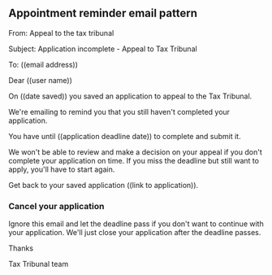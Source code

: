 ## Appointment reminder email pattern

From: Appeal to the tax tribunal

Subject: Application incomplete - Appeal to Tax Tribunal

To: ((email address))

Dear ((user name))

On ((date saved)) you saved an application to appeal to the Tax Tribunal.

We're emailing to remind you that you still haven't completed your application. 

You have until ((application deadline date)) to complete and submit it.

We won't be able to review and make a decision on your appeal if you don't complete your application on time. If you miss the deadline but still want to apply, you'll have to start again.

Get back to your saved application ((link to application)).

### Cancel your application

Ignore this email and let the deadline pass if you don't want to continue with your application. We'll just close your application after the deadline passes.

Thanks

Tax Tribunal team

